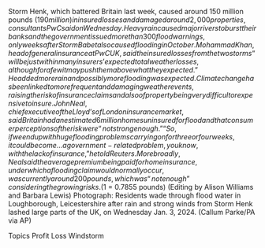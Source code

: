 Storm Henk, which battered Britain last week, caused around 150 million pounds ($190 million) in insured losses and damaged around 2,000 properties, consultants PwC said on Wednesday.
Heavy rain caused major rivers to burst their banks and the government issued more than 300 flood warnings, only weeks after Storm Babet also caused flooding in October.
Mohammad Khan, head of general insurance at PwC UK, said the insured losses from the two storms “will be just within many insurers’ expected total weather losses, although for a few it may push them above what they expected.”
He added more rain and possibly more flooding was expected.
Climate change has been linked to more frequent and damaging weather events, raising the risk of insurance claims and also of property being very difficult or expensive to insure.
John Neal, chief executive of the Lloyd’s of London insurance market, said Britain had an estimated 6 million homes uninsured for flood and that consumer perceptions of the risk were “not strong enough.”
“So, if we end up with huge flooding problems carrying on for three or four weeks, it could become… a government-related problem, you know, with the lack of insurance,” he told Reuters.
More broadly, Neal said the average premium being paid for home insurance, under which a flooding claim would normally occur, was currently around 200 pounds, which was “not enough” considering the growing risks.
($1 = 0.7855 pounds)
(Editing by Alison Williams and Barbara Lewis)
Photograph: Residents wade through flood water in Loughborough, Leicestershire after rain and strong winds from Storm Henk lashed large parts of the UK, on Wednesday Jan. 3, 2024. (Callum Parke/PA via AP)

Topics
Profit Loss
Windstorm
